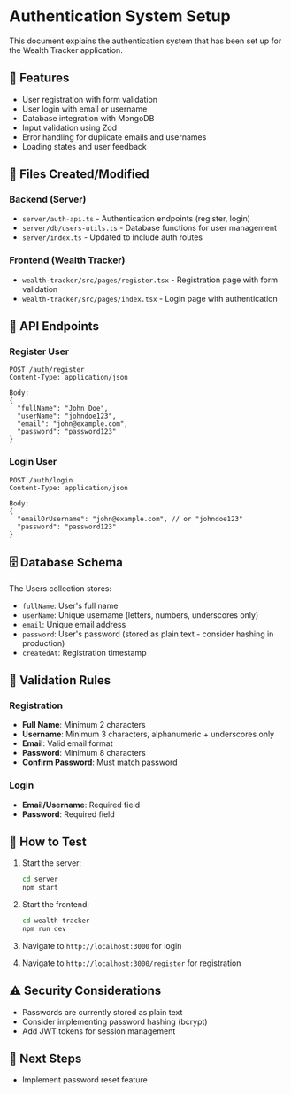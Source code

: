 # Authentication System Setup

This document explains the authentication system that has been set up for the Wealth Tracker application.

## 🚀 Features

- User registration with form validation
- User login with email or username
- Database integration with MongoDB
- Input validation using Zod
- Error handling for duplicate emails and usernames
- Loading states and user feedback

## 📁 Files Created/Modified

### Backend (Server)

- `server/auth-api.ts` - Authentication endpoints (register, login)
- `server/db/users-utils.ts` - Database functions for user management
- `server/index.ts` - Updated to include auth routes

### Frontend (Wealth Tracker)

- `wealth-tracker/src/pages/register.tsx` - Registration page with form validation
- `wealth-tracker/src/pages/index.tsx` - Login page with authentication

## 🔧 API Endpoints

### Register User

```
POST /auth/register
Content-Type: application/json

Body:
{
  "fullName": "John Doe",
  "userName": "johndoe123",
  "email": "john@example.com",
  "password": "password123"
}
```

### Login User

```
POST /auth/login
Content-Type: application/json

Body:
{
  "emailOrUsername": "john@example.com", // or "johndoe123"
  "password": "password123"
}
```

## 🗄️ Database Schema

The Users collection stores:

- `fullName`: User's full name
- `userName`: Unique username (letters, numbers, underscores only)
- `email`: Unique email address
- `password`: User's password (stored as plain text - consider hashing in production)
- `createdAt`: Registration timestamp

## 🔐 Validation Rules

### Registration

- **Full Name**: Minimum 2 characters
- **Username**: Minimum 3 characters, alphanumeric + underscores only
- **Email**: Valid email format
- **Password**: Minimum 8 characters
- **Confirm Password**: Must match password

### Login

- **Email/Username**: Required field
- **Password**: Required field

## 🚦 How to Test

1. Start the server:

   ```bash
   cd server
   npm start
   ```

2. Start the frontend:

   ```bash
   cd wealth-tracker
   npm run dev
   ```

3. Navigate to `http://localhost:3000` for login
4. Navigate to `http://localhost:3000/register` for registration

## ⚠️ Security Considerations

- Passwords are currently stored as plain text
- Consider implementing password hashing (bcrypt)
- Add JWT tokens for session management

## 🔄 Next Steps

- Implement password reset feature
